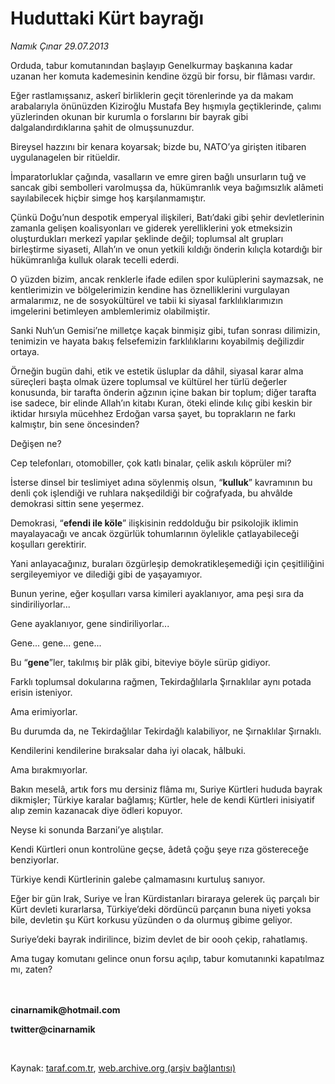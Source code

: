 # Huduttaki Kürt bayrağı

*Namık Çınar 29.07.2013*

<div class="yazi"><p>Orduda, tabur komutanından başlayıp Genelkurmay başkanına kadar uzanan her komuta kademesinin kendine özgü bir forsu, bir flâması vardır.</p>
<p>Eğer rastlamışsanız, askerî birliklerin geçit törenlerinde ya da makam arabalarıyla önünüzden Kiziroğlu Mustafa Bey hışmıyla geçtiklerinde, çalımı yüzlerinden okunan bir kurumla o forslarını bir bayrak gibi dalgalandırdıklarına şahit de olmuşsunuzdur.</p>
<p>Bireysel hazzını bir kenara koyarsak; bizde bu, NATO’ya girişten itibaren uygulanagelen bir ritüeldir.</p>
<p>İmparatorluklar çağında, vasalların ve emre giren bağlı unsurların tuğ ve sancak gibi sembolleri varolmuşsa da, hükümranlık veya bağımsızlık alâmeti sayılabilecek hiçbir simge hoş karşılanmamıştır.</p>
<p>Çünkü Doğu’nun despotik emperyal ilişkileri, Batı’daki gibi şehir devletlerinin zamanla gelişen koalisyonları ve giderek yerelliklerini yok etmeksizin oluşturdukları merkezî yapılar şeklinde değil; toplumsal alt grupları birleştirme siyaseti, Allah’ın ve onun yetkili kıldığı önderin kılıçla kotardığı bir hükümranlığa kulluk olarak tecelli ederdi.</p>
<p>O yüzden bizim, ancak renklerle ifade edilen spor kulüplerini saymazsak, ne kentlerimizin ve bölgelerimizin kendine has öznelliklerini vurgulayan armalarımız, ne de sosyokültürel ve tabii ki siyasal farklılıklarımızın imgelerini betimleyen amblemlerimiz olabilmiştir.</p>
<p>Sanki Nuh’un Gemisi’ne milletçe kaçak binmişiz gibi, tufan sonrası dilimizin, tenimizin ve hayata bakış felsefemizin farklılıklarını koyabilmiş değilizdir ortaya.</p>
<p>Örneğin bugün dahi, etik ve estetik üsluplar da dâhil, siyasal karar alma süreçleri başta olmak üzere toplumsal ve kültürel her türlü değerler konusunda, bir tarafta önderin ağzının içine bakan bir toplum; diğer tarafta ise sadece, bir elinde Allah’ın kitabı Kuran, öteki elinde kılıç gibi keskin bir iktidar hırsıyla mücehhez Erdoğan varsa şayet, bu toprakların ne farkı kalmıştır, bin sene öncesinden?</p>
<p>Değişen ne?</p>
<p>Cep telefonları, otomobiller, çok katlı binalar, çelik askılı köprüler mi?</p>
<p>İsterse dinsel bir teslimiyet adına söylenmiş olsun, “<b>kulluk</b>” kavramının bu denli çok işlendiği ve ruhlara nakşedildiği bir coğrafyada, bu ahvâlde demokrasi sittin sene yeşermez.</p>
<p>Demokrasi, “<b>efendi ile köle</b>” ilişkisinin reddolduğu bir psikolojik iklimin mayalayacağı ve ancak özgürlük tohumlarının öylelikle çatlayabileceği koşulları gerektirir.</p>
<p>Yani anlayacağınız, buraları özgürleşip demokratikleşemediği için çeşitliliğini sergileyemiyor ve dilediği gibi de yaşayamıyor.</p>
<p>Bunun yerine, eğer koşulları varsa kimileri ayaklanıyor, ama peşi sıra da sindiriliyorlar...</p>
<p>Gene ayaklanıyor, gene sindiriliyorlar...</p>
<p>Gene... gene... gene...</p>
<p>Bu “<b>gene</b>”ler, takılmış bir plâk gibi, biteviye böyle sürüp gidiyor.</p>
<p>Farklı toplumsal dokularına rağmen, Tekirdağlılarla Şırnaklılar aynı potada erisin isteniyor.</p>
<p>Ama erimiyorlar.</p>
<p>Bu durumda da, ne Tekirdağlılar Tekirdağlı kalabiliyor, ne Şırnaklılar Şırnaklı.</p>
<p>Kendilerini kendilerine bıraksalar daha iyi olacak, hâlbuki.</p>
<p>Ama bırakmıyorlar.</p>
<p>Bakın meselâ, artık fors mu dersiniz flâma mı, Suriye Kürtleri hududa bayrak dikmişler; Türkiye karalar bağlamış; Kürtler, hele de kendi Kürtleri inisiyatif alıp zemin kazanacak diye ödleri kopuyor.</p>
<p>Neyse ki sonunda Barzani’ye alıştılar.</p>
<p>Kendi Kürtleri onun kontrolüne geçse, âdetâ çoğu şeye rıza göstereceğe benziyorlar.</p>
<p>Türkiye kendi Kürtlerinin galebe çalmamasını kurtuluş sanıyor.</p>
<p>Eğer bir gün Irak, Suriye ve İran Kürdistanları biraraya gelerek üç parçalı bir Kürt devleti kurarlarsa, Türkiye’deki dördüncü parçanın buna niyeti yoksa bile, devletin şu Kürt korkusu yüzünden o da olurmuş gibime geliyor.</p>
<p>Suriye’deki bayrak indirilince, bizim devlet de bir oooh çekip, rahatlamış.</p>
<p>Ama tugay komutanı gelince onun forsu açılıp, tabur komutanınki kapatılmaz mı, zaten?</p>
<p><b><br/><br/>cinarnamik@hotmail.com</b></p>
<p><b>twitter@cinarnamik</b></p>
<p><b> </b></p>
</div>

Kaynak: [taraf.com.tr](http://www.taraf.com.tr:80/namik-cinar/makale-huduttaki-kurt-bayragi.htm), [web.archive.org (arşiv bağlantısı)](http://web.archive.org/web/20130801163515/http://www.taraf.com.tr:80/namik-cinar/makale-huduttaki-kurt-bayragi.htm)

